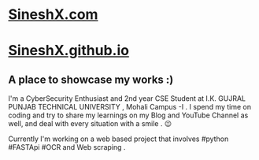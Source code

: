 # [SineshX.com](https://sineshx.com/)
# [SineshX.github.io](https://sineshx.github.io/)
## A place to showcase my works :) ##


I'm a CyberSecurity Enthusiast and 2nd year CSE Student at I.K. GUJRAL PUNJAB TECHNICAL UNIVERSITY , Mohali Campus -I .
I spend my time on coding and try to share my learnings on my Blog and YouTube Channel as well,
and deal with every situation with a smile . 😉

Currently I'm working on a web  based project that involves #python #FASTApi #OCR and Web scraping .
